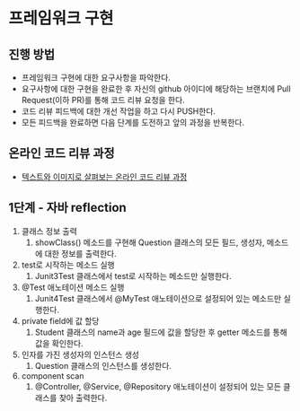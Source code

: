 # 프레임워크 구현
## 진행 방법
* 프레임워크 구현에 대한 요구사항을 파악한다.
* 요구사항에 대한 구현을 완료한 후 자신의 github 아이디에 해당하는 브랜치에 Pull Request(이하 PR)를 통해 코드 리뷰 요청을 한다.
* 코드 리뷰 피드백에 대한 개선 작업을 하고 다시 PUSH한다.
* 모든 피드백을 완료하면 다음 단계를 도전하고 앞의 과정을 반복한다.

## 온라인 코드 리뷰 과정
* [텍스트와 이미지로 살펴보는 온라인 코드 리뷰 과정](https://github.com/next-step/nextstep-docs/tree/master/codereview)

## 1단계 - 자바 reflection
1. 클래스 정보 출력
   1. showClass() 메소드를 구현해 Question 클래스의 모든 필드, 생성자, 메소드에 대한 정보를 출력한다.
2. test로 시작하는 메소드 실행
   1. Junit3Test 클래스에서 test로 시작하는 메소드만 실행한다.
3. @Test 애노테이션 메소드 실행
   1. Junit4Test 클래스에서 @MyTest 애노테이션으로 설정되어 있는 메소드만 실행한다.
4. private field에 값 할당
   1. Student 클래스의 name과 age 필드에 값을 할당한 후 getter 메소드를 통해 값을 확인한다.
5. 인자를 가진 생성자의 인스턴스 생성
   1. Question 클래스의 인스턴스를 생성한다.
6. component scan
   1. @Controller, @Service, @Repository 애노테이션이 설정되어 있는 모든 클래스를 찾아 출력한다.